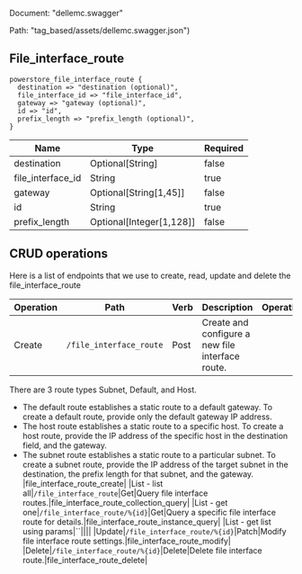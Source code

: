 Document: "dellemc.swagger"


Path: "tag_based/assets/dellemc.swagger.json")

## File_interface_route



```puppet
powerstore_file_interface_route {
  destination => "destination (optional)",
  file_interface_id => "file_interface_id",
  gateway => "gateway (optional)",
  id => "id",
  prefix_length => "prefix_length (optional)",
}
```

| Name        | Type           | Required       |
| ------------- | ------------- | ------------- |
|destination | Optional[String] | false |
|file_interface_id | String | true |
|gateway | Optional[String[1,45]] | false |
|id | String | true |
|prefix_length | Optional[Integer[1,128]] | false |



## CRUD operations

Here is a list of endpoints that we use to create, read, update and delete the file_interface_route

| Operation | Path | Verb | Description | OperationID |
| ------------- | ------------- | ------------- | ------------- | ------------- |
|Create|`/file_interface_route`|Post|Create and configure a new file interface route.
There are 3 route types Subnet, Default, and Host.
* The default route establishes a static route to a default gateway. To create a default route, provide only the default gateway IP address.
* The host route establishes a static route to a specific host. To create a host route, provide the IP address of the specific host in the destination field, and the gateway.
* The subnet route establishes a static route to a particular subnet. To create a subnet route, provide the IP address of the target subnet in the destination, the prefix length for that subnet, and the gateway.
|file_interface_route_create|
|List - list all|`/file_interface_route`|Get|Query file interface routes.|file_interface_route_collection_query|
|List - get one|`/file_interface_route/%{id}`|Get|Query a specific file interface route for details.|file_interface_route_instance_query|
|List - get list using params|``||||
|Update|`/file_interface_route/%{id}`|Patch|Modify file interface route settings.|file_interface_route_modify|
|Delete|`/file_interface_route/%{id}`|Delete|Delete file interface route.|file_interface_route_delete|
